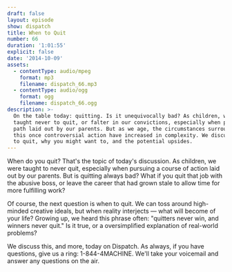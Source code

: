 ```yaml
---
draft: false
layout: episode
show: dispatch
title: When to Quit
number: 66
duration: '1:01:55'
explicit: false
date: '2014-10-09'
assets:
  - contentType: audio/mpeg
    format: mp3
    filename: dispatch_66.mp3
  - contentType: audio/ogg
    format: ogg
    filename: dispatch_66.ogg
description: >-
  On the table today: quitting. Is it unequivocally bad? As children, we were
  taught never to quit, or falter in our convictions, especially when pursuing a
  path laid out by our parents. But as we age, the circumstances surrounding
  this once controversial action have increased in complexity. We discuss when
  to quit, why you might want to, and the potential upsides.
---
```

When do you quit? That's the topic of today's discussion. As children, we were taught to never quit, especially when pursuing a course of action laid out by our parents. But is quitting always bad? What if you quit that job with the abusive boss, or leave the career that had grown stale to allow time for more fulfilling work?

Of course, the next question is when to quit. We can toss around high-minded creative ideals, but when reality interjects &mdash; what will become of your life? Growing up, we heard this phrase often: "quitters never win, and winners never quit." Is it true, or a oversimplified explanation of real-world problems?

We discuss this, and more, today on Dispatch. As always, if you have questions, give us a ring: 1-844-4MACHINE. We'll take your voicemail and answer any questions on the air.